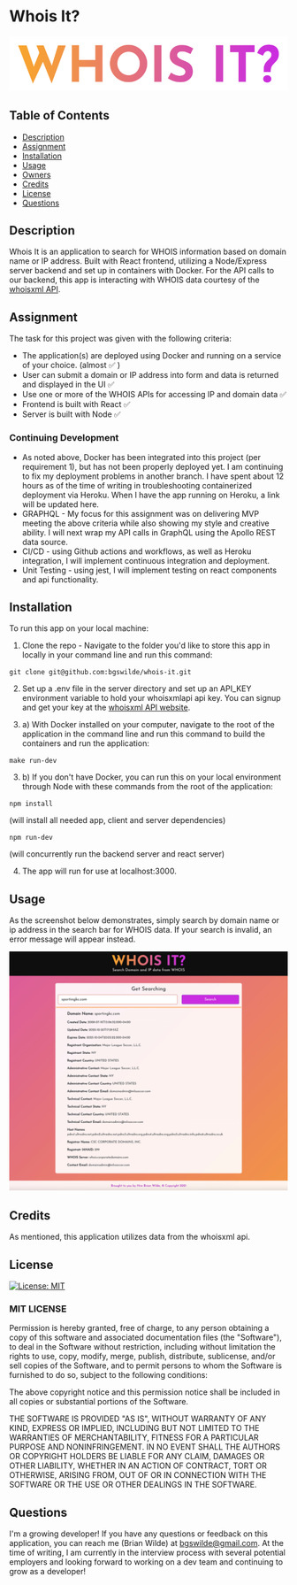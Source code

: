 # Whois It?
![Whois It logo](client/public/assets/images/whoisit.png)

## Table of Contents
* [Description](#description)
* [Assignment](#assignment)
* [Installation](#installation)
* [Usage](#usage)
* [Owners](#owners)
* [Credits](#credits)
* [License](#license)
* [Questions](#questions)

## Description
Whois It is an application to search for WHOIS information based on domain name or IP address. Built with React frontend, utilizing a Node/Express server backend and set up in containers with Docker. For the API calls to our backend, this app is interacting with WHOIS data courtesy of the [whoisxml API](https://main.whoisxmlapi.com/). 

## Assignment
The task for this project was given with the following criteria:
* The application(s) are deployed using Docker and running on a service of your choice. (almost ✅ )
* User can submit a domain or IP address into form and data is returned and displayed in the UI ✅ 
* Use one or more of the WHOIS APIs for accessing IP and domain data ✅ 
* Frontend is built with React ✅ 
* Server is built with Node ✅ 

### Continuing Development
* As noted above, Docker has been integrated into this project (per requirement 1), but has not been properly deployed yet. I am continuing to fix my deployment problems in another branch. I have spent about 12 hours as of the time of writing in troubleshooting containerized deployment via Heroku. When I have the app running on Heroku, a link will be updated here.
* GRAPHQL - My focus for this assignment was on delivering MVP meeting the above criteria while also showing my style and creative ability. I will next wrap my API calls in GraphQL using the Apollo REST data source.
* CI/CD - using Github actions and workflows, as well as Heroku integration, I will implement continuous integration and deployment.
* Unit Testing - using jest, I will implement testing on react components and api functionality.

## Installation
To run this app on your local machine:

1. Clone the repo - Navigate to the folder you'd like to store this app in locally in your command line and run this command:
```
git clone git@github.com:bgswilde/whois-it.git
```
2. Set up a .env file in the server directory and set up an API_KEY environment variable to hold your whoisxmlapi api key. You can signup and get your key at the [whoisxml API website](https://main.whoisxmlapi.com/).

3. a) With Docker installed on your computer, navigate to the root of the application in the command line and run this command to build the containers and run the application: 
```
make run-dev
```
3. b) If you don't have Docker, you can run this on your local environment through Node with these commands from the root of the application: 
```
npm install
```
(will install all needed app, client and server dependencies)
```
npm run-dev
```
(will concurrently run the backend server and react server)

4. The app will run for use at localhost:3000.

## Usage
As the screenshot below demonstrates, simply search by domain name or ip address in the search bar for WHOIS data. If your search is invalid, an error message will appear instead.

![Screenshot](client/public/assets/images/whoisit-screenshot.png)

## Credits
As mentioned, this application utilizes data from the whoisxml api.

## License
[![License: MIT](https://img.shields.io/badge/License-MIT-yellow.svg)](https://opensource.org/licenses/MIT)
  
### MIT LICENSE

Permission is hereby granted, free of charge, to any person obtaining a copy of this software and associated documentation files (the "Software"), to deal in the Software without restriction, including without limitation the rights to use, copy, modify, merge, publish, distribute, sublicense, and/or sell copies of the Software, and to permit persons to whom the Software is furnished to do so, subject to the following conditions:

The above copyright notice and this permission notice shall be included in all copies or substantial portions of the Software.

THE SOFTWARE IS PROVIDED "AS IS", WITHOUT WARRANTY OF ANY KIND, EXPRESS OR IMPLIED, INCLUDING BUT NOT LIMITED TO THE WARRANTIES OF MERCHANTABILITY, FITNESS FOR A PARTICULAR PURPOSE AND NONINFRINGEMENT. IN NO EVENT SHALL THE AUTHORS OR COPYRIGHT HOLDERS BE LIABLE FOR ANY CLAIM, DAMAGES OR OTHER LIABILITY, WHETHER IN AN ACTION OF CONTRACT, TORT OR OTHERWISE, ARISING FROM, OUT OF OR IN CONNECTION WITH THE SOFTWARE OR THE USE OR OTHER DEALINGS IN THE SOFTWARE.

## Questions
I'm a growing developer! If you have any questions or feedback on this application, you can reach me (Brian Wilde) at bgswilde@gmail.com. At the time of writing, I am currently in the interview process with several potential employers and looking forward to working on a dev team and continuing to grow as a developer!
